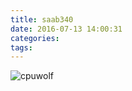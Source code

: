 ```yaml
---
title: saab340
date: 2016-07-13 14:00:31
categories:
tags:
---
```



![cpuwolf](/images/data/attachment/201607/13/220018t2c7v87h2o7ohyhv.jpg)

